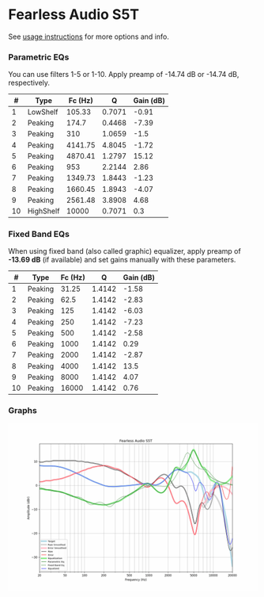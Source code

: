 # Fearless Audio S5T
See [usage instructions](https://github.com/jaakkopasanen/AutoEq#usage) for more options and info.

### Parametric EQs
You can use filters 1-5 or 1-10. Apply preamp of -14.74 dB or -14.74 dB, respectively.

|   # | Type      |   Fc (Hz) |      Q |   Gain (dB) |
|-----|-----------|-----------|--------|-------------|
|   1 | LowShelf  |    105.33 | 0.7071 |       -0.91 |
|   2 | Peaking   |    174.7  | 0.4468 |       -7.39 |
|   3 | Peaking   |    310    | 1.0659 |       -1.5  |
|   4 | Peaking   |   4141.75 | 4.8045 |       -1.72 |
|   5 | Peaking   |   4870.41 | 1.2797 |       15.12 |
|   6 | Peaking   |    953    | 2.2144 |        2.86 |
|   7 | Peaking   |   1349.73 | 1.8443 |       -1.23 |
|   8 | Peaking   |   1660.45 | 1.8943 |       -4.07 |
|   9 | Peaking   |   2561.48 | 3.8908 |        4.68 |
|  10 | HighShelf |  10000    | 0.7071 |        0.3  |

### Fixed Band EQs
When using fixed band (also called graphic) equalizer, apply preamp of **-13.69 dB** (if available) and set gains manually with these parameters.

|   # | Type    |   Fc (Hz) |      Q |   Gain (dB) |
|-----|---------|-----------|--------|-------------|
|   1 | Peaking |     31.25 | 1.4142 |       -1.58 |
|   2 | Peaking |     62.5  | 1.4142 |       -2.83 |
|   3 | Peaking |    125    | 1.4142 |       -6.03 |
|   4 | Peaking |    250    | 1.4142 |       -7.23 |
|   5 | Peaking |    500    | 1.4142 |       -2.58 |
|   6 | Peaking |   1000    | 1.4142 |        0.29 |
|   7 | Peaking |   2000    | 1.4142 |       -2.87 |
|   8 | Peaking |   4000    | 1.4142 |       13.5  |
|   9 | Peaking |   8000    | 1.4142 |        4.07 |
|  10 | Peaking |  16000    | 1.4142 |        0.76 |

### Graphs
![](./Fearless%20Audio%20S5T.png)
